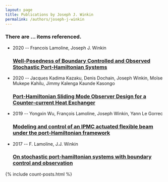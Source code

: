 ```yaml
---
layout: page
title: Publications by Joseph J. Winkin
permalink: /authors/joseph-j-winkin
---
```


<h3 id="number-posts">There are ... items referenced.</h3>
<ul class="post-list">
<li><span class='post-meta'>2020 -- Francois Lamoline, Joseph J. Winkin</span><h3><a class='post-link' href="{{ site.baseurl }}/well-posedness-of-boundary-controlled-and-observed-stochastic-port-hamiltonian-systems">Well-Posedness of Boundary Controlled and Observed Stochastic Port-Hamiltonian Systems</a></h3></li>
<li><span class='post-meta'>2020 -- Jacques Kadima Kazaku, Denis Dochain, Joseph Winkin, Moïse Mukepe Kahilu, Jimmy Kalenga Kaunde Kasongo</span><h3><a class='post-link' href="{{ site.baseurl }}/port-hamiltonian-sliding-mode-observer-design-for-a-counter-current-heat-exchanger">Port-Hamiltonian Sliding Mode Observer Design for a Counter-current Heat Exchanger</a></h3></li>
<li><span class='post-meta'>2019 -- Yongxin Wu, François Lamoline, Joseph Winkin, Yann Le Gorrec</span><h3><a class='post-link' href="{{ site.baseurl }}/modeling-and-control-of-an-ipmc-actuated-flexible-beam-under-the-port-hamiltonian-framework">Modeling and control of an IPMC actuated flexible beam under the port-Hamiltonian framework</a></h3></li>
<li><span class='post-meta'>2017 -- F. Lamoline, J.J. Winkin</span><h3><a class='post-link' href="{{ site.baseurl }}/on-stochastic-port-hamiltonian-systems-with-boundary-control-and-observation">On stochastic port-hamiltonian systems with boundary control and observation</a></h3></li>

</ul>
{% include count-posts.html %}
